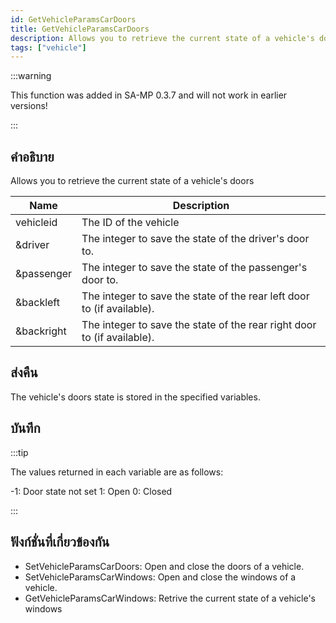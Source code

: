 ```yaml
---
id: GetVehicleParamsCarDoors
title: GetVehicleParamsCarDoors
description: Allows you to retrieve the current state of a vehicle's doors.
tags: ["vehicle"]
---
```


:::warning

This function was added in SA-MP 0.3.7 and will not work in earlier versions!

:::

## คำอธิบาย

Allows you to retrieve the current state of a vehicle's doors

| Name       | Description                                                             |
| ---------- | ----------------------------------------------------------------------- |
| vehicleid  | The ID of the vehicle                                                   |
| &driver    | The integer to save the state of the driver's door to.                  |
| &passenger | The integer to save the state of the passenger's door to.               |
| &backleft  | The integer to save the state of the rear left door to (if available).  |
| &backright | The integer to save the state of the rear right door to (if available). |

## ส่งคืน

The vehicle's doors state is stored in the specified variables.

## บันทึก

:::tip

The values returned in each variable are as follows:

-1: Door state not set 1: Open 0: Closed

:::

## ฟังก์ชั่นที่เกี่ยวข้องกัน

- SetVehicleParamsCarDoors: Open and close the doors of a vehicle.
- SetVehicleParamsCarWindows: Open and close the windows of a vehicle.
- GetVehicleParamsCarWindows: Retrive the current state of a vehicle's windows
